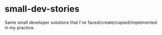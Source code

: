 # small-dev-stories
Same small developer solutions that I've faced/create/copied/implemented in my practice.

